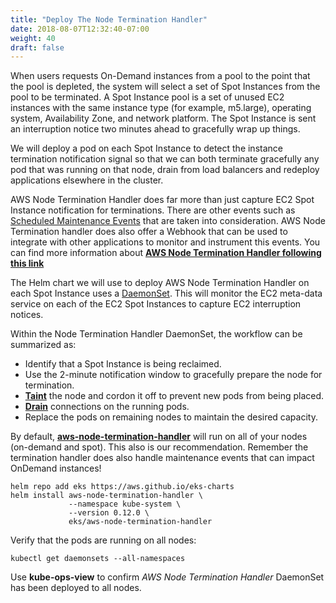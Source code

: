 ```yaml
---
title: "Deploy The Node Termination Handler"
date: 2018-08-07T12:32:40-07:00
weight: 40
draft: false
---
```


When users requests On-Demand instances from a pool to the point that the pool is depleted, the system will select a set of Spot Instances from the pool to be terminated. A Spot Instance pool is a set of unused EC2 instances with the same instance type (for example, m5.large), operating system, Availability Zone, and network platform. The Spot Instance is sent an interruption notice two minutes ahead to gracefully wrap up things. 

We will deploy a pod on each Spot Instance to detect the instance termination notification signal so that we can both terminate gracefully any pod that was running on that node, drain from load balancers and redeploy applications elsewhere in the cluster.

AWS Node Termination Handler does far more than just capture EC2 Spot Instance notification for terminations. There are other events such as [Scheduled Maintenance Events](https://docs.aws.amazon.com/AWSEC2/latest/UserGuide/monitoring-instances-status-check_sched.html) that are taken into consideration. AWS Node Termination handler does also offer a Webhook that can be used to integrate with other applications to monitor and instrument this events. You can find more information about **[AWS Node Termination Handler following this link](https://github.com/aws/aws-node-termination-handler)**

The Helm chart we will use to deploy AWS Node Termination Handler on each Spot Instance uses a [DaemonSet](https://kubernetes.io/docs/concepts/workloads/controllers/daemonset/). This will monitor the EC2 meta-data service on each of the EC2 Spot Instances to capture EC2 interruption notices. 

Within the Node Termination Handler DaemonSet, the workflow can be summarized as:

* Identify that a Spot Instance is being reclaimed.
* Use the 2-minute notification window to gracefully prepare the node for termination.
* [**Taint**](https://kubernetes.io/docs/concepts/configuration/taint-and-toleration/) the node and cordon it off to prevent new pods from being placed.
* [**Drain**](https://kubernetes.io/docs/tasks/administer-cluster/safely-drain-node/) connections on the running pods.
* Replace the pods on remaining nodes to maintain the desired capacity.

By default, **[aws-node-termination-handler](https://github.com/aws/aws-node-termination-handler)** will run on all of your nodes (on-demand and spot).
This also is our recommendation. Remember the termination handler does also handle maintenance events that can impact OnDemand instances!


```
helm repo add eks https://aws.github.io/eks-charts
helm install aws-node-termination-handler \
             --namespace kube-system \
             --version 0.12.0 \
             eks/aws-node-termination-handler
```

Verify that the pods are running on all nodes: 
```
kubectl get daemonsets --all-namespaces
```

Use **kube-ops-view** to confirm *AWS Node Termination Handler* DaemonSet has been deployed to all nodes.


